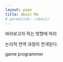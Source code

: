 ```yaml
---
layout: page
title: About Me
# permalink: /about/
---
```


바라보고자 하는 방향에 따라 

논리적 연역 과정이 전개된다.

game programmer



